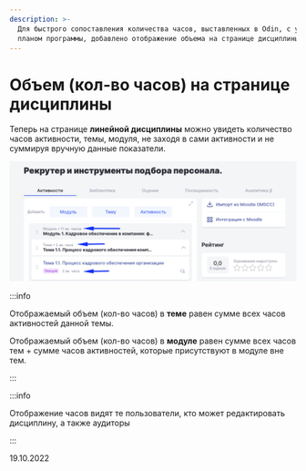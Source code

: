 ```yaml
---
description: >-
  Для быстрого сопоставления количества часов, выставленных в Odin, с учебным
  планом программы, добавлено отображение объема на странице дисциплины
---
```


# Объем (кол-во часов) на странице дисциплины

Теперь на странице **линейной дисциплины** можно увидеть количество часов активности, темы, модуля, не заходя в сами активности и не суммируя вручную данные показатели.

![](<../../.gitbook/assets/image (2) (5).png>)

:::info

Отображаемый объем (кол-во часов) в **теме** равен сумме всех часов активностей данной темы.

Отображаемый объем (кол-во часов) в **модуле** равен сумме всех часов тем  + сумме часов активностей, которые присутствуют в модуле вне тем.

:::

:::info

Отображение часов видят те пользователи, кто может редактировать дисциплину, а также аудиторы

:::

19.10.2022
